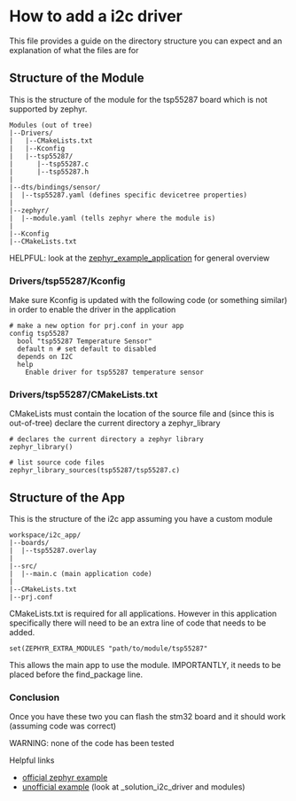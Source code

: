 # How to add a i2c driver

This file provides a guide on the directory structure you can expect and an explanation of what the files are for

## Structure of the Module 

This is the structure of the module for the tsp55287 board which is not supported by zephyr. 

```
Modules (out of tree)
|--Drivers/
|   |--CMakeLists.txt
|   |--Kconfig
|   |--tsp55287/
|      |--tsp55287.c 
|      |--tsp55287.h
|
|--dts/bindings/sensor/
|  |--tsp55287.yaml (defines specific devicetree properties)
|
|--zephyr/
|  |--module.yaml (tells zephyr where the module is)
|
|--Kconfig
|--CMakeLists.txt
```

HELPFUL: look at the [zephyr_example_application](https://github.com/zephyrproject-rtos/example-application/tree/main) for general overview


### Drivers/tsp55287/Kconfig

Make sure Kconfig is updated with the following code (or something similar) in order to enable the driver in the application

```
# make a new option for prj.conf in your app 
config tsp55287
  bool "tsp55287 Temperature Sensor"
  default n # set default to disabled
  depends on I2C
  help
    Enable driver for tsp55287 temperature sensor
```

### Drivers/tsp55287/CMakeLists.txt

CMakeLists must contain the location of the source file and (since this is out-of-tree) declare the current directory a zephyr_library

```
# declares the current directory a zephyr library
zephyr_library()

# list source code files 
zephyr_library_sources(tsp55287/tsp55287.c)
```

## Structure of the App

This is the structure of the i2c app assuming you have a custom module

```
workspace/i2c_app/
|--boards/
|  |--tsp55287.overlay
|
|--src/
|  |--main.c (main application code)
|
|--CMakeLists.txt
|--prj.conf
```

CMakeLists.txt is required for all applications. However in this application specifically there will need to be 
an extra line of code that needs to be added.

`set(ZEPHYR_EXTRA_MODULES "path/to/module/tsp55287"`

This allows the main app to use the module. IMPORTANTLY, it needs to be placed before the find_package line.

### Conclusion

Once you have these two you can flash the stm32 board and it should work (assuming code was correct)

WARNING: none of the code has been tested

Helpful links
- [official zephyr example](https://github.com/zephyrproject-rtos/zephyr/tree/main/samples/drivers/i2c)
- [unofficial example](https://github.com/ShawnHymel/introduction-to-zephyr/tree/main/workspace/apps/06_solution_i2c_driver) (look at _solution_i2c_driver and modules)


